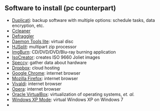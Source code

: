 ## Software to install (pc counterpart)
- [Duplicati](https://www.duplicati.com/): backup software with multiple options: schedule tasks, data encryption, etc.
- [Ccleaner](https://www.ccleaner.com/)
- [Defraggler](https://www.ccleaner.com/defraggler)
- [Daemon Tools lite](https://www.daemon-tools.cc/products/dtLite): virtual disc
- [HJSplit](http://www.hjsplit.org/): multipart zip processor
- [ImgBurn](http://www.imgburn.com/): CD/DVD/DVD/Blu-ray burning application
- [IsoCreator](https://sourceforge.net/projects/iso-creator-cs/): creates ISO 9660 Joliet images
- [Speccy](https://www.ccleaner.com/speccy): gather data about hardware
- [Dropbox](https://dropbox.com/): cloud hosting
- [Google Chrome](https://www.google.com/intl/es-419/chrome/): internet browser
- [Mozilla Firefox](https://www.mozilla.org/es-AR/firefox/): internet browser
- [Vivaldi](https://vivaldi.com/): internet browser
- [Opera](https://www.opera.com/es): internet browser
- [Oracle VirtualBox](https://www.virtualbox.org): virtualization of operating systems, _et. al._
- [Windows XP Mode](https://www.microsoft.com/es-ar/download/details.aspx?id=8002): virtual Windows XP on Windows 7
- 